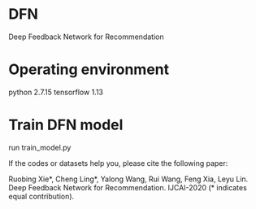 # DFN
Deep Feedback Network for Recommendation

# Operating environment

python 2.7.15 
tensorflow 1.13

# Train DFN model
run train_model.py

If the codes or datasets help you, please cite the following paper:

Ruobing Xie*, Cheng Ling*, Yalong Wang, Rui Wang, Feng Xia, Leyu Lin. Deep Feedback Network for Recommendation. IJCAI-2020 (* indicates equal contribution).

